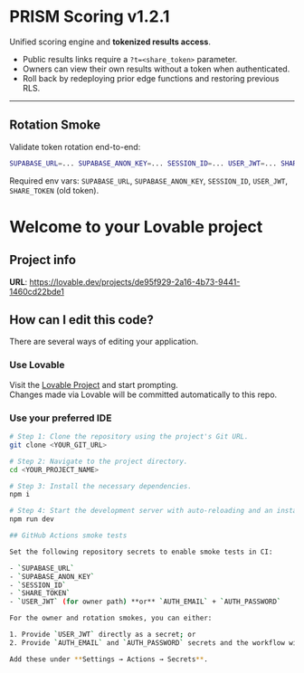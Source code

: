 # PRISM Scoring v1.2.1

Unified scoring engine and **tokenized results access**.

- Public results links require a `?t=<share_token>` parameter.
- Owners can view their own results without a token when authenticated.
- Roll back by redeploying prior edge functions and restoring previous RLS.

---

## Rotation Smoke

Validate token rotation end-to-end:

```sh
SUPABASE_URL=... SUPABASE_ANON_KEY=... SESSION_ID=... USER_JWT=... SHARE_TOKEN=... npm run smoke:results:rotate
```

Required env vars: `SUPABASE_URL`, `SUPABASE_ANON_KEY`, `SESSION_ID`, `USER_JWT`, `SHARE_TOKEN` (old token).

# Welcome to your Lovable project

## Project info

**URL**: https://lovable.dev/projects/de95f929-2a16-4b73-9441-1460cd22bde1

## How can I edit this code?

There are several ways of editing your application.

### Use Lovable

Visit the [Lovable Project](https://lovable.dev/projects/de95f929-2a16-4b73-9441-1460cd22bde1) and start prompting.  
Changes made via Lovable will be committed automatically to this repo.

### Use your preferred IDE

```sh
# Step 1: Clone the repository using the project's Git URL.
git clone <YOUR_GIT_URL>

# Step 2: Navigate to the project directory.
cd <YOUR_PROJECT_NAME>

# Step 3: Install the necessary dependencies.
npm i

# Step 4: Start the development server with auto-reloading and an instant preview.
npm run dev

## GitHub Actions smoke tests

Set the following repository secrets to enable smoke tests in CI:

- `SUPABASE_URL`
- `SUPABASE_ANON_KEY`
- `SESSION_ID`
- `SHARE_TOKEN`
- `USER_JWT` (for owner path) **or** `AUTH_EMAIL` + `AUTH_PASSWORD`

For the owner and rotation smokes, you can either:

1. Provide `USER_JWT` directly as a secret; or
2. Provide `AUTH_EMAIL` and `AUTH_PASSWORD` secrets and the workflow will fetch a JWT automatically.

Add these under **Settings → Actions → Secrets**.
